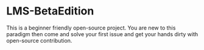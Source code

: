 # LMS-BetaEdition
This is a beginner friendly open-source project. You are new to this paradigm then come and solve your first issue and get your hands dirty with open-source contribution.
